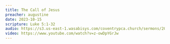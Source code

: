 ```yaml
---
title: The Call of Jesus
preacher: augustine
date: 2023-10-15
scripture: Luke 5:1-32
audio: https://s3.us-east-1.wasabisys.com/coventrypca.church/sermons/2023.10.15A%20The%20Call%20of%20Jesus%20-%20David%20Augustine.mp3
video: https://www.youtube.com/watch?v=z-owDpYGrJw
---
```


